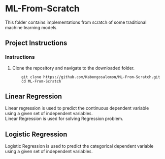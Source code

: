 # ML-From-Scratch
This folder contains implementations from scratch of some traditional machine learning models. 

## Project Instructions

### Instructions

1. Clone the repository and navigate to the downloaded folder.
	
	```	
		git clone https://github.com/Kabongosalomon/ML-From-Scratch.git
		cd ML-From-Scratch
	```
	

## Linear Regression 

Linear regression is used to predict the continuous dependent variable using a given set of independent variables.	
Linear Regression is used for solving Regression problem.


## Logistic Regression 

Logistic Regression is used to predict the categorical dependent variable using a given set of independent variables.
